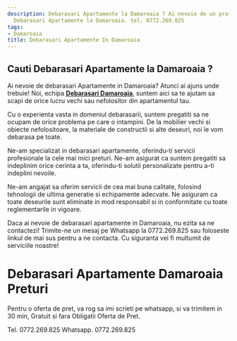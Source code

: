 ```yaml
---
description: Debarasari Apartamente la Damaroaia ? Ai nevoie de un profesionist in
  Debarasari Apartamente la Damaroaia. tel. 0772.269.825
tags:
- Damaroaia
title: Debarasari Apartamente In Damaroaia
---
```



## Cauti Debarasari Apartamente la Damaroaia ?

Ai nevoie de debarasari Apartamente in Damaroaia? Atunci ai ajuns unde trebuie! Noi, echipa **[Debarasari Damaroaia](https://www.debarasari-damaroaia.ro/)**, suntem aici sa te ajutam sa scapi de orice lucru vechi sau nefolositor din apartamentul tau. 

Cu o experienta vasta in domeniul debarasarii, suntem pregatiti sa ne ocupam de orice problema pe care o intampini. De la mobilier vechi si obiecte nefolositoare, la materiale de constructii si alte deseuri, noi le vom debarasa pe toate. 

Ne-am specializat in debarasari apartamente, oferindu-ti servicii profesionale la cele mai mici preturi. Ne-am asigurat ca suntem pregatiti sa indeplinim orice cerinta a ta, oferindu-ti solutii personalizate pentru a-ti indeplini nevoile. 

Ne-am angajat sa oferim servicii de cea mai buna calitate, folosind tehnologii de ultima generatie si echipamente adecvate. Ne asiguram ca toate deseurile sunt eliminate in mod responsabil si in conformitate cu toate reglementarile in vigoare. 

Daca ai nevoie de debarasari apartamente in Damaroaia, nu ezita sa ne contactezi! Trimite-ne un mesaj pe Whatsapp la 0772.269.825 sau foloseste linkul de mai sus pentru a ne contacta. Cu siguranta vei fi multumit de serviciile noastre!

# Debarasari Apartamente Damaroaia Preturi
Pentru o oferta de pret, va rog sa imi scrieti pe whatsapp, si va trimitem in 30 min, Gratuit si fara Obligatii Oferta de Pret.

Tel. 0772.269.825
Whatsapp. 0772.269.825